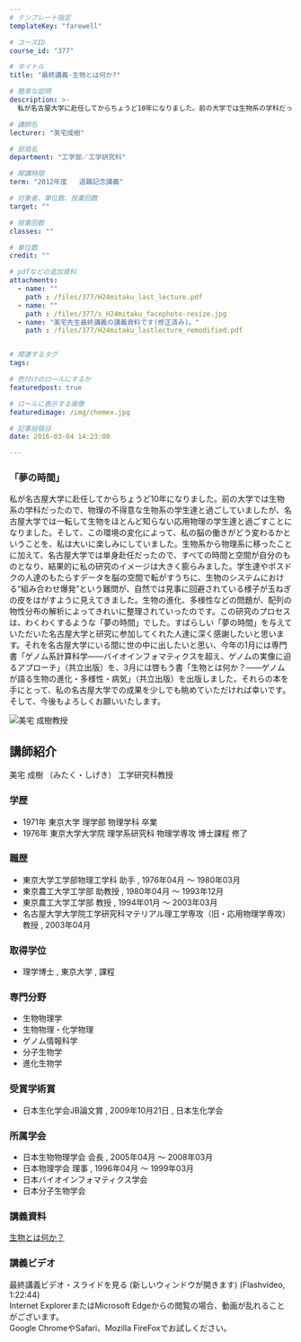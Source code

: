 ```yaml
---
# テンプレート指定
templateKey: "farewell"

# コースID
course_id: "377"

# タイトル
title: "最終講義-生物とは何か?"

# 簡単な説明
description: >-
  私が名古屋大学に赴任してからちょうど10年になりました。前の大学では生物系の学科だったので、物理の不得意な生物系の学生達と過ごしていましたが、名古屋大学では一転して生物をほとんど知らない応用物理の...

# 講師名
lecturer: "美宅成樹"

# 部局名
department: "工学部／工学研究科"

# 開講時限
term: "2012年度	退職記念講義"

# 対象者、単位数、授業回数
target: ""

# 授業回数
classes: ""

# 単位数
credit: ""

# pdfなどの追加資料
attachments: 
  - name: "" 
    path : /files/377/H24mitaku_last_lecture.pdf
  - name: "" 
    path : /files/377/s_H24mitaku_facephoto-resize.jpg
  - name: "美宅先生最終講義の講義資料です(修正済み)。" 
    path : /files/377/H24mitaku_lastlecture_remodified.pdf


# 関連するタグ
tags:

# 色付けのロールにするか
featuredpost: true

# ロールに表示する画像
featuredimage: /img/chemex.jpg

# 記事投稿日
date: 2016-03-04 14:23:00

---
```

### 「夢の時間」

私が名古屋大学に赴任してからちょうど10年になりました。前の大学では生物系の学科だったので、物理の不得意な生物系の学生達と過ごしていましたが、名古屋大学では一転して生物をほとんど知らない応用物理の学生達と過ごすことになりました。そして、この環境の変化によって、私の脳の働きがどう変わるかということを、私は大いに楽しみにしていました。生物系から物理系に移ったことに加えて、名古屋大学では単身赴任だったので、すべての時間と空間が自分のものとなり、結果的に私の研究のイメージは大きく膨らみました。学生達やポスドクの人達のもたらすデータを脳の空間で転がすうちに、生物のシステムにおける“組み合わせ爆発”という難問が、自然では見事に回避されている様子が玉ねぎの皮をはがすように見えてきました。生物の進化、多様性などの問題が、配列の物性分布の解析によってきれいに整理されていったのです。この研究のプロセスは、わくわくするような「夢の時間」でした。すばらしい「夢の時間」を与えていただいた名古屋大学と研究に参加してくれた人達に深く感謝したいと思います。それを名古屋大学にいる間に世の中に出したいと思い、今年の1月には専門書「ゲノム系計算科学——バイオインフォマティクスを超え、ゲノムの実像に迫るアプローチ」（共立出版）を、3月には啓もう書「生物とは何か？——ゲノムが語る生物の進化・多様性・病気」（共立出版）を出版しました。それらの本を手にとって、私の名古屋大学での成果を少しでも眺めていただければ幸いです。そして、今後もよろしくお願いいたします。

![美宅 成樹教授](/files/377/s_H24mitaku_facephoto-resize.jpg) 
## 講師紹介

美宅 成樹 （みたく・しげき） 工学研究科教授 

### 学歴

  * 1971年 東京大学 理学部 物理学科 卒業
  * 1976年 東京大学大学院 理学系研究科 物理学専攻 博士課程 修了

### 職歴

  * 東京大学工学部物理工学科 助手 , 1976年04月 〜 1980年03月
  * 東京農工大学工学部 助教授 , 1980年04月 〜 1993年12月
  * 東京農工大学工学部 教授 , 1994年01月 〜 2003年03月
  * 名古屋大学大学院工学研究科マテリアル理工学専攻（旧・応用物理学専攻） 教授 , 2003年04月

### 取得学位

  * 理学博士 , 東京大学 , 課程

### 専門分野

  * 生物物理学
  * 生物物理・化学物理
  * ゲノム情報科学
  * 分子生物学
  * 進化生物学

### 受賞学術賞

  * 日本生化学会JB論文賞 , 2009年10月21日 , 日本生化学会

### 所属学会

  * 日本生物物理学会 会長 , 2005年04月 〜 2008年03月
  * 日本物理学会 理事 , 1996年04月 〜 1999年03月
  * 日本バイオインフォマティクス学会
  * 日本分子生物学会
### 講義資料


[生物とは何か？](/files/377/H24mitaku_lastlecture_remodified.pdf) 

### 講義ビデオ

最終講義ビデオ・スライドを見る (新しいウィンドウが開きます) (Flashvideo, 1:22:44)  
Internet ExplorerまたはMicrosoft Edgeからの閲覧の場合、動画が乱れることがございます。  
Google ChromeやSafari、Mozilla FireFoxでお試しください。